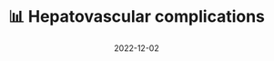 ---
title: 📊 Hepatovascular complications
date: '2022-12-02'
type: book
weight: 604
commentable: true
---